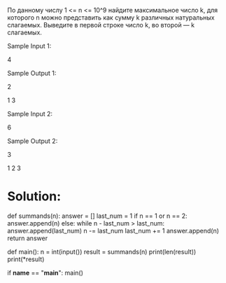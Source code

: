 По данному числу 1 <= n <= 10^9 найдите максимальное число k, для которого n можно представить как сумму k различных натуральных слагаемых. Выведите в первой строке число k, во второй — k слагаемых.

Sample Input 1:

4

Sample Output 1:

2

1 3 

Sample Input 2:

6

Sample Output 2:

3

1 2 3 

# Solution:
def summands(n):
    answer = []
    last_num = 1
    if n == 1 or n == 2:
        answer.append(n)
    else:
        while n - last_num > last_num:
            answer.append(last_num)
            n -= last_num
            last_num += 1
        answer.append(n)
    return answer

def main():
    n = int(input())
    result = summands(n)
    print(len(result))
    print(*result)

if __name__ == "__main__":
    main()
```
